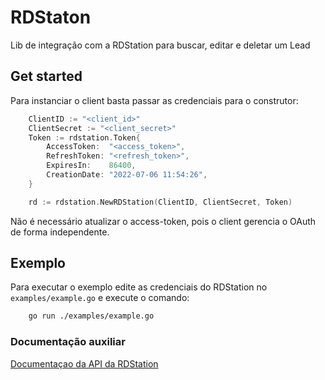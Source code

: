 # RDStaton

Lib de integração com a RDStation para buscar, editar e deletar um Lead
## Get started

Para instanciar o client basta passar as credenciais para o construtor:
```go
	ClientID := "<client_id>"
	ClientSecret := "<client_secret>"
	Token := rdstation.Token{
		AccessToken:  "<access_token>",
		RefreshToken: "<refresh_token>",
		ExpiresIn:    86400,
		CreationDate: "2022-07-06 11:54:26",
	}

	rd := rdstation.NewRDStation(ClientID, ClientSecret, Token)
```
Não é necessário atualizar o access-token, pois o client gerencia o OAuth de forma independente.

## Exemplo

Para executar o exemplo edite as credenciais do RDStation no `examples/example.go` e execute o comando:

```sh
    go run ./examples/example.go
```

### Documentação auxiliar

[Documentaçao da API da RDStation](https://developers.rdstation.com/reference/contatos)
